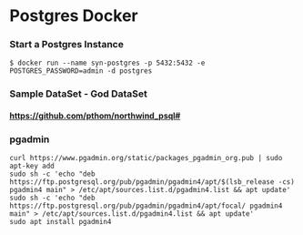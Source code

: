 # Postgres Docker

### Start a Postgres Instance
```
$ docker run --name syn-postgres -p 5432:5432 -e POSTGRES_PASSWORD=admin -d postgres
```
### Sample DataSet - God DataSet

#### https://github.com/pthom/northwind_psql#

### pgadmin

```
curl https://www.pgadmin.org/static/packages_pgadmin_org.pub | sudo apt-key add
sudo sh -c 'echo "deb https://ftp.postgresql.org/pub/pgadmin/pgadmin4/apt/$(lsb_release -cs) pgadmin4 main" > /etc/apt/sources.list.d/pgadmin4.list && apt update'
sudo sh -c 'echo "deb https://ftp.postgresql.org/pub/pgadmin/pgadmin4/apt/focal/ pgadmin4 main" > /etc/apt/sources.list.d/pgadmin4.list && apt update'
sudo apt install pgadmin4
```
